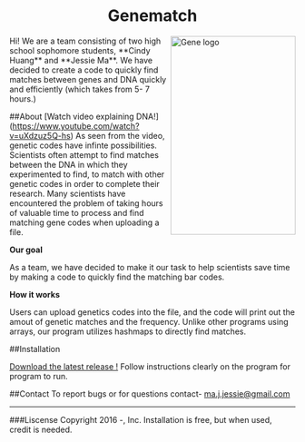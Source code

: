 <h1> <center> Genematch </center> </h1>
<img src="http://bestanimations.com/Science/Biology/DNA/dna-rna-double-helix-rotating-animation-17.gif"
8	 height= 350 width= 220 alt="Gene logo" title="Genematch" align="right" />
Hi! We are a team consisting of two high school sophomore students, **Cindy Huang** and **Jessie Ma**. 
We have decided to create a code to quickly find matches between genes and DNA quickly and efficiently (which takes from 5- 7 hours.)




##About 
[Watch video explaining DNA!] (https://www.youtube.com/watch?v=uXdzuz5Q-hs)
As seen from the video, genetic codes have infinte possibilities. Scientists often attempt to find matches between the DNA in which they experimented to find, to match with other genetic codes in order to complete their research.
Many scientists have encountered the problem of taking hours of valuable time to process and find matching gene codes when uploading a file.

**Our goal** 


As a team, we have decided to make it our task to help scientists save time by making a code to quickly find the matching bar codes.

**How it works**


Users can upload genetics codes into the file, and the code will print out the amout of genetic matches and the frequency. 
Unlike other programs using arrays, our program utilizes hashmaps to directly find matches.


##Installation

[Download the latest release !](https://github.com/)
Follow instructions clearly on the program for program to run.



##Contact
To report bugs or for questions contact-
ma.j.jessie@gmail.com 

---

###Liscense
Copyright 2016 -, Inc.
Installation is free, but when used, credit is needed.
